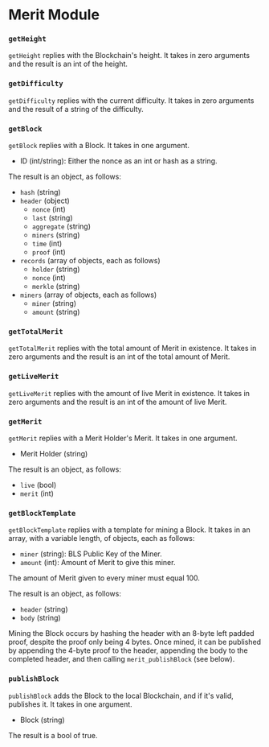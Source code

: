 # Merit Module

### `getHeight`

`getHeight` replies with the Blockchain's height. It takes in zero arguments and the result is an int of the height.

### `getDifficulty`

`getDifficulty` replies with the current difficulty. It takes in zero arguments and the result of a string of the difficulty.

### `getBlock`

`getBlock` replies with a Block. It takes in one argument.
- ID (int/string): Either the nonce as an int or hash as a string.

The result is an object, as follows:
- `hash`          (string)
- `header`        (object)
    - `nonce`     (int)
    - `last`      (string)
    - `aggregate` (string)
    - `miners`    (string)
    - `time`      (int)
    - `proof`     (int)
- `records` (array of objects, each as follows)
    - `holder` (string)
    - `nonce`  (int)
    - `merkle` (string)
- `miners` (array of objects, each as follows)
    - `miner`  (string)
    - `amount` (string)

### `getTotalMerit`

`getTotalMerit` replies with the total amount of Merit in existence. It takes in zero arguments and the result is an int of the total amount of Merit.

### `getLiveMerit`

`getLiveMerit` replies with the amount of live Merit in existence. It takes in zero arguments and the result is an int of the amount of live Merit.

### `getMerit`

`getMerit` replies with a Merit Holder's Merit. It takes in one argument.
- Merit Holder (string)

The result is an object, as follows:
- `live`  (bool)
- `merit` (int)

### `getBlockTemplate`

`getBlockTemplate` replies with a template for mining a Block. It takes in an array, with a variable length, of objects, each as follows:
- `miner`  (string): BLS Public Key of the Miner.
- `amount` (int):    Amount of Merit to give this miner.

The amount of Merit given to every miner must equal 100.

The result is an object, as follows:
- `header` (string)
- `body`   (string)

Mining the Block occurs by hashing the header with an 8-byte left padded proof, despite the proof only being 4 bytes. Once mined, it can be published by appending the 4-byte proof to the header, appending the body to the completed header, and then calling `merit_publishBlock` (see below).

### `publishBlock`

`publishBlock` adds the Block to the local Blockchain, and if it's valid, publishes it. It takes in one argument.
- Block (string)

The result is a bool of true.
